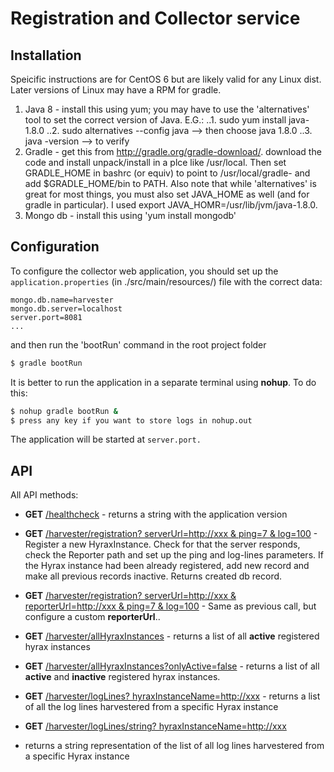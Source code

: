 # Registration and Collector service
## Installation

Speicific instructions are for CentOS 6 but are likely valid for
any Linux dist. Later versions of Linux may have a RPM for 
gradle.

1. Java 8 - install this using yum; you may have to use the
   'alternatives' tool to set the correct version of Java. E.G.:
..1. sudo yum install java-1.8.0
..2. sudo alternatives --config java --> then choose java 1.8.0
..3. java -version --> to verify
2. Gradle - get this from http://gradle.org/gradle-download/.
   download the code and install unpack/install in a plce like
   /usr/local. Then set GRADLE_HOME in bashrc (or equiv) to
   point to /usr/local/gradle-<version> and add $GRADLE_HOME/bin
   to PATH. Also note that while 'alternatives' is great for most
   things, you must also set JAVA_HOME as well (and for gradle
   in particular). I used export JAVA_HOMR=/usr/lib/jvm/java-1.8.0.
3. Mongo db - install this using 'yum install mongodb'

## Configuration 
To configure the collector web application, you should set up the
`application.properties` (in ./src/main/resources/) file with the
correct data:

```
mongo.db.name=harvester
mongo.db.server=localhost
server.port=8081
...
```

and then run the 'bootRun' command in the root project folder

```sh
$ gradle bootRun
```

It is better to run the application in a separate terminal using **nohup**.
To do this:

```sh
$ nohup gradle bootRun &
$ press any key if you want to store logs in nohup.out
```

The application will be started at `server.port.`

## API


All API methods:
* **GET** [/healthcheck]() - returns a string with the application version

* **GET** [/harvester/registration? serverUrl=http://xxx & ping=7 &
log=100]() - Register a new HyraxInstance. Check for that the server responds,
check the Reporter path and set up the ping and log-lines parameters. If
the Hyrax instance had been already registered, add new record and
make all previous records inactive. Returns created db record.

* **GET** [/harvester/registration? serverUrl=http://xxx &
reporterUrl=http://xxx & ping=7 & log=100]() - Same as previous call,
but configure a custom **reporterUrl**..

* **GET** [/harvester/allHyraxInstances]() - returns a list of all
**active** registered hyrax instances

* **GET** [/harvester/allHyraxInstances?onlyActive=false]() - returns
a  list of all **active** and **inactive** registered hyrax instances.

* **GET** [/harvester/logLines? hyraxInstanceName=http://xxx]() -
returns a list of all the log lines harvestered from a specific Hyrax
instance

* **GET** [/harvester/logLines/string? hyraxInstanceName=http://xxx]()
- returns a string representation of the list of all log lines 
harvestered from a specific Hyrax instance
